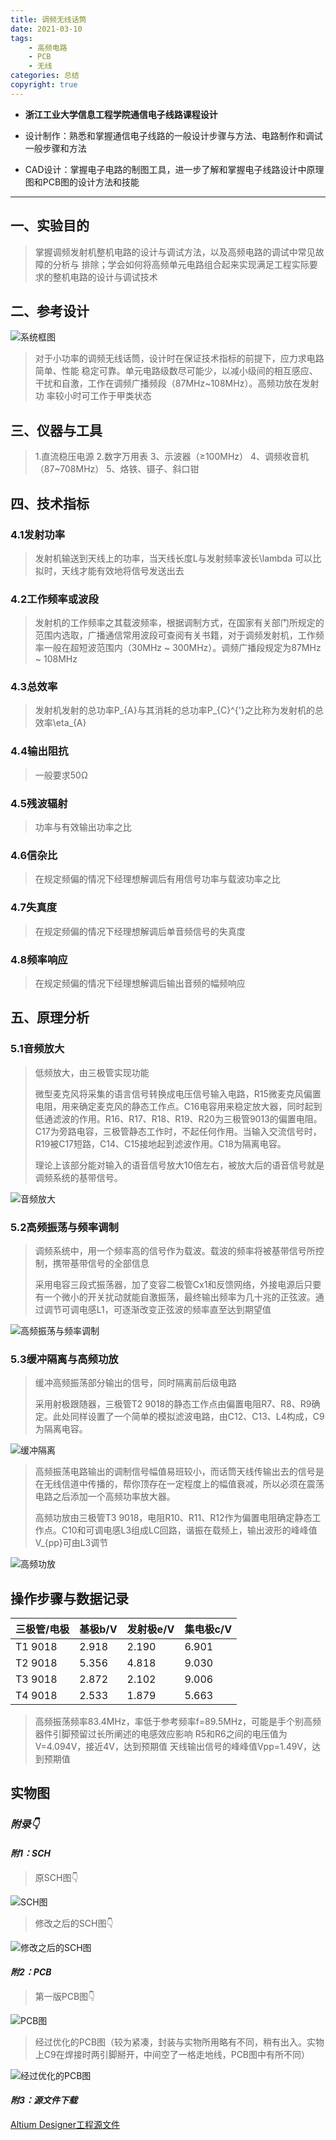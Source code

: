 ```yaml
---
title: 调频无线话筒
date: 2021-03-10
tags: 
    - 高频电路
    - PCB
    - 无线
categories: 总结
copyright: true
---
```


- **浙江工业大学信息工程学院通信电子线路课程设计**

- 设计制作：熟悉和掌握通信电子线路的一般设计步骤与方法、电路制作和调试一般步骤和方法
- CAD设计：掌握电子电路的制图工具，进一步了解和掌握电子线路设计中原理图和PCB图的设计方法和技能

----

## 一、实验目的 ##

> 掌握调频发射机整机电路的设计与调试方法，以及高频电路的调试中常见故障的分析与 排除；学会如何将高频单元电路组合起来实现满足工程实际要求的整机电路的设计与调试技术

## 二、参考设计 ##

![系统框图][1]
> 对于小功率的调频无线话筒，设计时在保证技术指标的前提下，应力求电路简单、性能 稳定可靠。单元电路级数尽可能少，以减小级间的相互感应、干扰和自激，工作在调频广播频段（87MHz~108MHz）。高频功放在发射功 率较小时可工作于甲类状态

## 三、仪器与工具 ##

> 1.直流稳压电源
> 2.数字万用表
> 3、示波器（≥100MHz）
> 4、调频收音机（87~708MHz）
> 5、烙铁、镊子、斜口钳

## 四、技术指标 ##

### 4.1发射功率 ###

> 发射机输送到天线上的功率，当天线长度L与发射频率波长\lambda 可以比拟时，天线才能有效地将信号发送出去

### 4.2工作频率或波段 ###

> 发射机的工作频率之其载波频率，根据调制方式，在国家有关部门所规定的范围内选取，广播通信常用波段可查阅有关书籍，对于调频发射机，工作频率一般在超短波范围内（30MHz ~ 300MHz）。调频广播段规定为87MHz ~ 108MHz

### 4.3总效率 ###

> 发射机发射的总功率P_{A}与其消耗的总功率P_{C}^{'}之比称为发射机的总效率\eta_{A}

### 4.4输出阻抗 ###

> 一般要求50Ω

### 4.5残波辐射 ###

> 功率与有效输出功率之比

### 4.6信杂比 ###

> 在规定频偏的情况下经理想解调后有用信号功率与载波功率之比

### 4.7失真度 ###

> 在规定频偏的情况下经理想解调后单音频信号的失真度

### 4.8频率响应 ###

> 在规定频偏的情况下经理想解调后输出音频的幅频响应

## 五、原理分析 ##

### 5.1音频放大 ###

> 低频放大，由三极管实现功能
>
> 微型麦克风将采集的语言信号转换成电压信号输入电路，R15微麦克风偏置电阻，用来确定麦克风的静态工作点。C16电容用来稳定放大器，同时起到低通滤波的作用。R16、R17、R18、R19、R20为三极管9013的偏置电阻。C17为旁路电容，三极管静态工作时，不起任何作用。当输入交流信号时，R19被C17短路，C14、C15接地起到滤波作用。C18为隔离电容。
>
> 理论上该部分能对输入的语音信号放大10倍左右，被放大后的语音信号就是调频系统的基带信号。

![音频放大][2]

### 5.2高频振荡与频率调制 ###

> 调频系统中，用一个频率高的信号作为载波。载波的频率将被基带信号所控制，携带基带信号的全部信息
>
> 采用电容三段式振荡器，加了变容二极管Cx1和反馈网络，外接电源后只要有一个微小的开关扰动就能自激振荡，最终输出频率为几十兆的正弦波。通过调节可调电感L1，可逐渐改变正弦波的频率直至达到期望值

![高频振荡与频率调制][3]

### 5.3缓冲隔离与高频功放 ###

> 缓冲高频振荡部分输出的信号，同时隔离前后级电路
>
> 采用射极跟随器，三极管T2 9018的静态工作点由偏置电阻R7、R8、R9确定。此处同样设置了一个简单的模拟滤波电路，由C12、C13、L4构成，C9为隔离电容。

![缓冲隔离][4]

> 高频振荡电路输出的调制信号幅值易班较小，而话筒天线传输出去的信号是在无线信道中传播的，帮你顶存在一定程度上的幅值衰减，所以必须在震荡电路之后添加一个高频功率放大器。
>
> 高频功放由三极管T3 9018，电阻R10、R11、R12作为偏置电阻确定静态工作点。C10和可调电感L3组成LC回路，谐振在载频上，输出波形的峰峰值V_{pp}可由L3调节

![高频功放][5]

## 操作步骤与数据记录 ##

| 三极管/电极 | 基极b/V | 发射极e/V | 集电极c/V |
|-------|-------|-------|-------|
|T1 9018|2.918|2.190|6.901|
|T2 9018|5.356|4.818|9.030|
|T3 9018|2.872|2.102|9.006|
|T4 9018|2.533|1.879|5.663|

> 高频振荡频率83.4MHz，率低于参考频率f=89.5MHz，可能是手个别高频器件引脚预留过长所阐述的电感效应影响
> R5和R6之间的电压值为V=4.094V，接近4V，达到预期值
> 天线输出信号的峰峰值Vpp=1.49V，达到预期值

## 实物图 ##

### *附录👇* ##

#### *附1：SCH* ####

> 原SCH图👇

![SCH图][6]

> 修改之后的SCH图👇

![修改之后的SCH图][7]

#### *附2：PCB* ####

> 第一版PCB图👇

![PCB图][8]

>经过优化的PCB图（较为紧凑，封装与实物所用略有不同，稍有出入。实物上C9在焊接时两引脚掰开，中间空了一格走地线，PCB图中有所不同）

![经过优化的PCB图][9]

#### *附3：源文件下载* ####

[Altium Designer工程源文件][8]

[1]: https://www.lingzhicheng.cn/usr/file/picture/PCB/2021FM/System.png
[2]: https://www.lingzhicheng.cn/usr/file/picture/PCB/2021FM/Audio_amplification_module.png
[3]: https://www.lingzhicheng.cn/usr/file/picture/PCB/2021FM/High_frequency_oscillation_and_frequency_modulation_module.png
[4]: https://www.lingzhicheng.cn/usr/file/picture/PCB/2021FM/Buffer_isolation_module.png
[5]: https://www.lingzhicheng.cn/usr/file/picture/PCB/2021FM/High-frequency_amplifier_module.png
[6]: https://www.lingzhicheng.cn/usr/file/picture/PCB/2021FM/SCH_easy.png
[7]: https://www.lingzhicheng.cn/usr/file/picture/PCB/2021FM/SCH_new.png
[8]: https://www.lingzhicheng.cn/usr/file/picture/PCB/2021FM/PCB_easy.png
[9]: https://www.lingzhicheng.cn/usr/file/picture/PCB/2021FM/PCB_new.png
[10]: https://www.lingzhicheng.cn/usr/file/2021FM.zip
